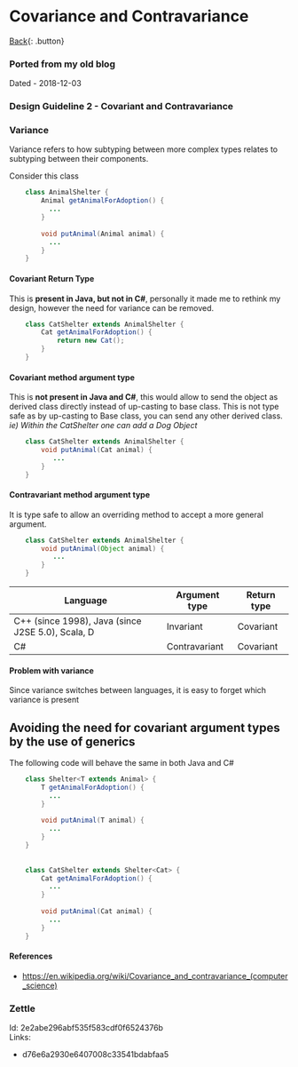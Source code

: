 # Covariance and Contravariance

[Back](../index.md){: .button}

### Ported from my old blog

Dated - 2018-12-03

### Design Guideline 2 - Covariant and Contravariance

<!-- truncate -->

### Variance

Variance refers to how subtyping between more complex types relates to subtyping between their components.

Consider this class

```java
	class AnimalShelter {
        Animal getAnimalForAdoption() {
          ...
        }
    
        void putAnimal(Animal animal) {
          ...
        }
    }
```

#### Covariant Return Type

This is **present in Java, but not in C#**, personally it made me to rethink my design, however the need for
variance can be removed.

```java
	class CatShelter extends AnimalShelter {
        Cat getAnimalForAdoption() {
    	    return new Cat();
        }
    }
```

#### Covariant method argument type

This is **not present in Java and C#**, this would allow to send the object as derived class directly instead of 
up-casting to base class. This is not type safe as by up-casting to Base class, you can send any other derived class.
*ie) Within the CatShelter one can add a Dog Object*

```java
	class CatShelter extends AnimalShelter {
        void putAnimal(Cat animal) {
           ...
        }
    }
```

#### Contravariant method argument type

It is type safe to allow an overriding method to accept a more general argument.

```java
	class CatShelter extends AnimalShelter {
        void putAnimal(Object animal) {
           ...
        }
    }
```

| Language                                          | Argument type | Return type |
|---------------------------------------------------|---------------|-------------|
| C++ (since 1998), Java (since J2SE 5.0), Scala, D | Invariant     | Covariant   |
| C#	                                            | Contravariant	| Covariant   |

#### Problem with variance

Since variance switches between languages, it is easy to forget which variance is present

## Avoiding the need for covariant argument types by the use of generics

The following code will behave the same in both Java and C#

```java
	class Shelter<T extends Animal> {
        T getAnimalForAdoption() {
          ...
        }
    
        void putAnimal(T animal) {
          ...
        }
    }
    
    
    class CatShelter extends Shelter<Cat> {
        Cat getAnimalForAdoption() {
          ...
        }
    
        void putAnimal(Cat animal) {
          ...
        }
    }

```

#### References
- https://en.wikipedia.org/wiki/Covariance_and_contravariance_(computer_science)

### Zettle

Id: 2e2abe296abf535f583cdf0f6524376b  
Links:
- d76e6a2930e6407008c33541bdabfaa5
